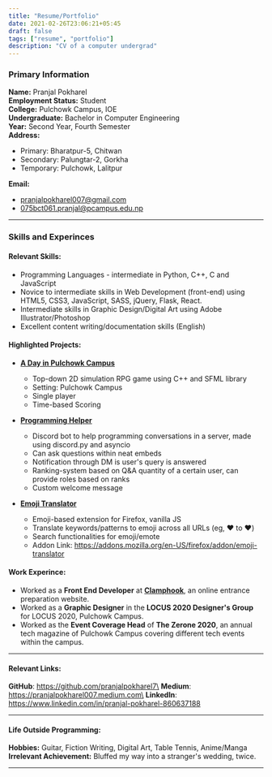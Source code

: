 ```yaml
---
title: "Resume/Portfolio"
date: 2021-02-26T23:06:21+05:45
draft: false 
tags: ["resume", "portfolio"]
description: "CV of a computer undergrad"
---
```

### Primary Information
**Name:** Pranjal Pokharel\
**Employment Status:** Student\
**College:** Pulchowk Campus, IOE\
**Undergraduate:** Bachelor in Computer Engineering\
**Year:** Second Year, Fourth Semester\
**Address:**
- Primary: Bharatpur-5, Chitwan 
- Secondary: Palungtar-2, Gorkha
- Temporary: Pulchowk, Lalitpur

**Email:** 
- pranjalpokharel007@gmail.com
- 075bct061.pranjal@pcampus.edu.np
---
### Skills and Experinces

#### Relevant Skills:
- Programming Languages - intermediate in Python, C++, C and JavaScript
- Novice to intermediate skills in Web Development (front-end) using HTML5,
CSS3, JavaScript, SASS, jQuery, Flask, React.
- Intermediate skills in Graphic Design/Digital Art using Adobe Illustrator/Photoshop
- Excellent content writing/documentation skills (English)

#### Highlighted Projects:
- **[A Day in Pulchowk Campus](https://github.com/Itshyphen/Pulchowk)**
    * Top-down 2D simulation RPG game using C++ and SFML library
    * Setting: Pulchowk Campus 
    * Single player
    * Time-based Scoring

- **[Programming Helper](https://github.com/pranjalpokharel7/programming-helper-bot)**
    * Discord bot to help programming conversations in a server, made using discord.py and asyncio
    * Can ask questions within neat embeds
    * Notification through DM is user's query is answered
    * Ranking-system based on Q&A quantity of a certain user, can provide roles based on ranks
    * Custom welcome message

- **[Emoji Translator](https://github.com/pranjalpokharel7/emoji-translator)**
    * Emoji-based extension for Firefox, vanilla JS
    * Translate keywords/patterns to emoji across all URLs (eg, :heart: to ❤️)
    * Search functionalities for emoji/emote
    * Addon Link: https://addons.mozilla.org/en-US/firefox/addon/emoji-translator

#### Work Experince:
- Worked as a **Front End Developer** at **[Clamphook](https://clamphook.com/)**, an online entrance preparation website.
- Worked as a **Graphic Designer** in the **LOCUS 2020 Designer's Group** for 
LOCUS 2020, Pulchowk Campus.
- Worked as the **Event Coverage Head** of **The Zerone 2020**, an annual tech magazine of Pulchowk Campus covering different tech events within the campus.

---
#### Relevant Links:
**GitHub**: https://github.com/pranjalpokharel7\
**Medium**: https://pranjalpokharel007.medium.com\
**LinkedIn**: https://www.linkedin.com/in/pranjal-pokharel-860637188

---
#### Life Outside Programming:
**Hobbies:** Guitar, Fiction Writing, Digital Art, Table Tennis, Anime/Manga\
**Irrelevant Achievement:** Bluffed my way into a stranger's wedding, twice.

---
